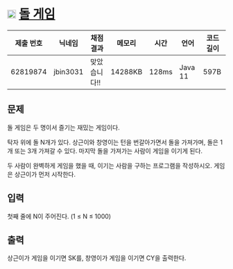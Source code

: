 # <img width="20px"  src="https://d2gd6pc034wcta.cloudfront.net/tier/6.svg" class="solvedac-tier"> [돌 게임](https://www.acmicpc.net/problem/9655) 

| 제출 번호 | 닉네임 | 채점 결과 | 메모리 | 시간 | 언어 | 코드 길이 |
|---|---|---|---|---|---|---|
|62819874|jbin3031|맞았습니다!! |14288KB|128ms|Java 11|597B|

## 문제
<p>돌 게임은 두 명이서 즐기는 재밌는 게임이다.</p>

<p>탁자 위에 돌 N개가 있다. 상근이와 창영이는 턴을 번갈아가면서 돌을 가져가며, 돌은 1개 또는 3개 가져갈 수 있다. 마지막 돌을 가져가는 사람이 게임을 이기게 된다.</p>

<p>두 사람이 완벽하게 게임을 했을 때, 이기는 사람을 구하는 프로그램을 작성하시오. 게임은 상근이가 먼저 시작한다.</p>

## 입력
<p>첫째 줄에 N이 주어진다. (1 ≤ N ≤ 1000)</p>

## 출력
<p>상근이가 게임을 이기면 SK를, 창영이가 게임을 이기면 CY을 출력한다.</p>


